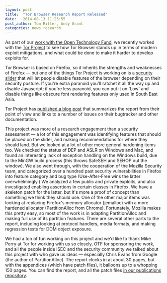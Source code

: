 ```yaml
---
layout: post
title:  "Tor Browser Research Report Released"
date:   2014-08-13 11:25:55
post_author: Tom Ritter, Andy Grant
categories: news research
---
```


As part of our [work with the Open Technology
Fund](https://isecpartners.github.io/2013/10/14/open-tech-fund-report-release.html),
we recently worked with the [Tor Project](https://www.torproject.org/) to see
how Tor Browser stands up in terms of modern exploit mitigations, and what
could be done to make it harder to develop exploits for.

Tor Browser is based on Firefox, so it inherits the strengths and weaknesses
of Firefox — but one of the things Tor Project is working on is a [security
slider](https://trac.torproject.org/projects/tor/ticket/9387) that will let
people disable features of the browser depending on their security posture.
If you're extra paranoid you'll ratchet it all the way up and disable
Javascript; if you're less paranoid, you can put it on 'Low' and disable
things like obscure font rendering features only used in South East Asia.

Tor Project has [published a blog
post](https://blog.torproject.org/blog/isec-partners-conducts-tor-browser-hardening-study)
that summarizes the report from their point of view and links to a number of
issues on their bugtracker and other documentation.

This project was more of a research engagement than a security assessment — a
lot of this engagement was identifying features that should be placed on the
slider, and making recommendations for where they should land.  But we looked
at a lot of other more general hardening items too.  We checked the status of
DEP and ASLR on Windows and Mac, and found an interesting lack of exception
handling on the Windows build, due to the MinGW build process (this throws
SafeSEH and SEHOP out the window). We also went through, with the cooperation
of the Mozilla Security team, and categorized over a hundred past security
vulnerabilities in Firefox into feature category and bug type (Use-After-Free
wins the latter overwhelmingly.) We analyzed a few public and private
exploits, and also investigated enabling assertions in certain classes in
Firefox. We have a skeleton patch for the latter, but it's more a proof of
concept than something we think they should use. One of the other major items
was looking at replacing Firefox's memory allocator (jemalloc) with a more
hardened allocator (PartitionAlloc from Chrome). Fortunately, Mozilla makes
this pretty easy, so most of the work is in adapting PartitionAlloc and making
full use of its partition features.  There are several other parts to the
report, including looking at protocol handlers, media formats, and making
regression tests for DOM object exposure.

We had a ton of fun working on this project and we'd like to thank Mike Perry
at Tor for working with us so closely, OTF for sponsoring the work, and all
the people inside iSEC and the security community we talked about this project
with who gave us ideas — especially Chris Evans from Google (the author of
PartitionAlloc). The report clocks in at about 30 pages, but with the
appendices (which have patch files), it balloons up to a whopping 150 pages.
You can find the report, and all the patch files [in our publications
repository](https://github.com/iSECPartners/publications/tree/master/reports/Tor%20Browser%20Bundle).

